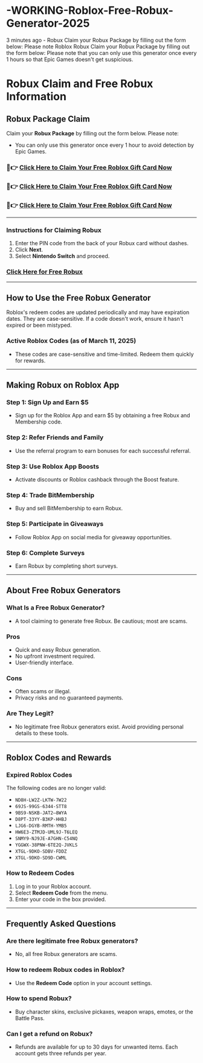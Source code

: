 # -WORKING-Roblox-Free-Robux-Generator-2025
3 minutes ago - Robux Claim your Robux Package by filling out the form below: Please note Roblox Robux Claim your Robux Package by filling out the form below: Please note that you can only use this generator once every 1 hours so that Epic Games doesn't get suspicious.
# Robux Claim and Free Robux Information

## Robux Package Claim

Claim your **Robux Package** by filling out the form below. Please note:
- You can only use this generator once every 1 hour to avoid detection by Epic Games.

### 🔴👉 [Click Here to Claim Your Free Roblox Gift Card Now](https://suberapps.com/uploads/data/000/950/493/original/1_All_In_One_Gift_Card.html)  
### 🔴👉 [Click Here to Claim Your Free Roblox Gift Card Now](https://suberapps.com/uploads/data/000/950/493/original/1_All_In_One_Gift_Card.html)  
### 🔴👉 [Click Here to Claim Your Free Roblox Gift Card Now](https://suberapps.com/uploads/data/000/950/493/original/1_All_In_One_Gift_Card.html)

---

### Instructions for Claiming Robux
1. Enter the PIN code from the back of your Robux card without dashes.
2. Click **Next**.
3. Select **Nintendo Switch** and proceed.

### [Click Here for Free Robux](https://suberapps.com/uploads/data/000/950/493/original/1_All_In_One_Gift_Card.html)

---

## How to Use the Free Robux Generator
Roblox's redeem codes are updated periodically and may have expiration dates. They are case-sensitive. If a code doesn't work, ensure it hasn't expired or been mistyped.

### Active Roblox Codes (as of March 11, 2025)
- These codes are case-sensitive and time-limited. Redeem them quickly for rewards.

---

## Making Robux on Roblox App

### Step 1: Sign Up and Earn $5
- Sign up for the Roblox App and earn $5 by obtaining a free Robux and Membership code.

### Step 2: Refer Friends and Family
- Use the referral program to earn bonuses for each successful referral.

### Step 3: Use Roblox App Boosts
- Activate discounts or Roblox cashback through the Boost feature.

### Step 4: Trade BitMembership
- Buy and sell BitMembership to earn Robux.

### Step 5: Participate in Giveaways
- Follow Roblox App on social media for giveaway opportunities.

### Step 6: Complete Surveys
- Earn Robux by completing short surveys.

---

## About Free Robux Generators

### What Is a Free Robux Generator?
- A tool claiming to generate free Robux. Be cautious; most are scams.

### Pros
- Quick and easy Robux generation.
- No upfront investment required.
- User-friendly interface.

### Cons
- Often scams or illegal.
- Privacy risks and no guaranteed payments.

### Are They Legit?
- No legitimate free Robux generators exist. Avoid providing personal details to these tools.

---

## Roblox Codes and Rewards

### Expired Roblox Codes
The following codes are no longer valid:
- `ND8H-LW2Z-LKTW-7W22`
- `69JS-99GS-6344-STT8`
- `9BS9-NSKB-JAT2–8WYA`
- `D8PT-33YY-B3KP-HHBJ`
- `LJG6-DGYB-RMTH-YMB5`
- `HW6E3-ZTMJD-UML9J-T6LEQ`
- `SNMY9-NJ9JE-A7GHN-C54NQ`
- `YGGWX-38PNW-6TE2Q-JVKLS`
- `XTGL-9DKO-SDBV-FDDZ`
- `XTGL-9DKO-SD9D-CWML`

### How to Redeem Codes
1. Log in to your Roblox account.
2. Select **Redeem Code** from the menu.
3. Enter your code in the box provided.

---

## Frequently Asked Questions

### Are there legitimate free Robux generators?
- No, all free Robux generators are scams.

### How to redeem Robux codes in Roblox?
- Use the **Redeem Code** option in your account settings.

### How to spend Robux?
- Buy character skins, exclusive pickaxes, weapon wraps, emotes, or the Battle Pass.

### Can I get a refund on Robux?
- Refunds are available for up to 30 days for unwanted items. Each account gets three refunds per year.

